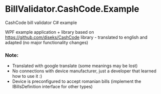 # BillValidator.CashCode.Example
CashCode bill validator C# example

WPF example application + library based on https://github.com/diseks/CashCode library - translated to english and adapted (no major functionality changes)

### Note:
* Translated with google translate (some meanings may be lost)
* No connections with device manufacturer, just a developer that learned how to use it :)
* Device is preconfigured to accept romanian bills (implement the IBillsDefinition interface for other types)
